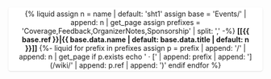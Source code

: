 <div style="padding: 0.25em 1em; background: white; border-radius: 0.25rem; text-align: center; box-shadow: 0 1px 3px 0 rgb(0 0 0 / .1), 0 1px 2px -1px rgb(0 0 0 / .1);">
<div style="margin: -1em 0">

{% liquid
assign n = name | default: 'sht1'
assign base = 'Events/' | append: n | get_page
assign prefixes = 'Coverage,Feedback,OrganizerNotes,Sponsorship' | split: ','
-%}
**[[{{ base.ref }}|{{ base.data.name | default: base.data.title | default: n }}]]**
{%- liquid
for prefix in prefixes
  assign p = prefix | append: '/' | append: n | get_page
  if p.exists
    echo ' &middot; [' | append: prefix | append: '](/wiki/' | append: p.ref | append: ')'
  endif
endfor
%}

</div>
</div>